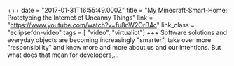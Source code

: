 +++
date = "2017-01-31T16:55:49.000Z"
title = "My Minecraft-Smart-Home: Prototyping the Internet of Uncanny Things"
link = "https://www.youtube.com/watch?v=fu8nW2OrB4c"
link_class  = "eclipsefdn-video"
tags = [ "video", "virtualiot"]
+++
Software solutions and everyday objects are becoming increasingly "smarter", take over more "responsibility" and know more and more about us and our intentions. But what does that mean for developers,…